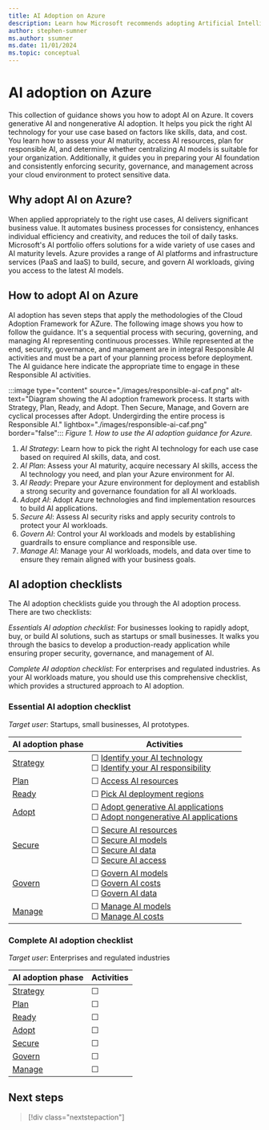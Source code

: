 ```yaml
---
title: AI Adoption on Azure
description: Learn how Microsoft recommends adopting Artificial Intelligence (AI) in your organization with the Microsoft Cloud Adoption Framework.
author: stephen-sumner
ms.author: ssumner
ms.date: 11/01/2024
ms.topic: conceptual
---
```


# AI adoption on Azure

This collection of guidance shows you how to adopt AI on Azure. It covers generative AI and nongenerative AI adoption. It helps you pick the right AI technology for your use case based on factors like skills, data, and cost. You learn how to assess your AI maturity, access AI resources, plan for responsible AI, and determine whether centralizing AI models is suitable for your organization. Additionally, it guides you in preparing your AI foundation and consistently enforcing security, governance, and management across your cloud environment to protect sensitive data.

## Why adopt AI on Azure?

When applied appropriately to the right use cases, AI delivers significant business value. It automates business processes for consistency, enhances individual efficiency and creativity, and reduces the toil of daily tasks. Microsoft's AI portfolio offers solutions for a wide variety of use cases and AI maturity levels. Azure provides a range of AI platforms and infrastructure services (PaaS and IaaS) to build, secure, and govern AI workloads, giving you access to the latest AI models.

## How to adopt AI on Azure

AI adoption has seven steps that apply the methodologies of the Cloud Adoption Framework for AZure. The following image shows you how to follow the guidance. It's a sequential process with securing, governing, and managing AI representing continuous processes. While represented at the end, security, governance, and management are in integral Responsible AI activities and must be a part of your planning process before deployment. The AI guidance here indicate the appropriate time to engage in these Responsible AI activities.

:::image type="content" source="./images/responsible-ai-caf.png" alt-text="Diagram showing the AI adoption framework process. It starts with Strategy, Plan, Ready, and Adopt. Then Secure, Manage, and Govern are cyclical processes after Adopt. Undergirding the entire process is Responsible AI." lightbox="./images/responsible-ai-caf.png" border="false":::
*Figure 1. How to use the AI adoption guidance for Azure.*

1. *AI Strategy*: Learn how to pick the right AI technology for each use case based on required AI skills, data, and cost.
1. *AI Plan*: Assess your AI maturity, acquire necessary AI skills, access the AI technology you need, and plan your Azure environment for AI.
1. *AI Ready*: Prepare your Azure environment for deployment and establish a strong security and governance foundation for all AI workloads.
1. *Adopt AI*: Adopt Azure technologies and find implementation resources to build AI applications.
1. *Secure AI*: Assess AI security risks and apply security controls to protect your AI workloads.
1. *Govern AI*: Control your AI workloads and models by establishing guardrails to ensure compliance and responsible use.
1. *Manage AI*: Manage your AI workloads, models, and data over time to ensure they remain aligned with your business goals.

## AI adoption checklists

The AI adoption checklists guide you through the AI adoption process. There are two checklists:

*Essentials AI adoption checklist*: For businesses looking to rapidly adopt, buy, or build AI solutions, such as startups or small businesses. It walks you through the basics to develop a production-ready application while ensuring proper security, governance, and management of AI.

*Complete AI adoption checklist*: For enterprises and regulated industries. As your AI workloads mature, you should use this comprehensive checklist, which provides a structured approach to AI adoption.

### Essential AI adoption checklist

*Target user*: Startups, small businesses, AI prototypes.

| AI adoption phase | Activities |
|---|---|
| [Strategy](./strategy.md) | &#9744; [Identify your AI technology]() <br> &#9744; [Identify your AI responsibility]() |
| [Plan](./plan.md) | &#9744; [Access AI resources]() |
| [Ready](./ready.md) | &#9744;  [Pick AI deployment regions]() |
| [Adopt](./adopt-pass.md) | &#9744; [Adopt generative AI applications]() <br> &#9744; [Adopt nongenerative AI applications]() |
| [Secure](./secure.md) | &#9744; [Secure AI resources]() <br> &#9744; [Secure AI models]() <br> &#9744; [Secure AI data]() <br> &#9744; [Secure AI access]() |
| [Govern](./govern.md) | &#9744; [Govern AI models]() <br> &#9744; [Govern AI costs]() <br> &#9744; [Govern AI data]() |
| [Manage](./manage.md) | &#9744; [Manage AI models]() <br> &#9744; [Manage AI costs]() |

### Complete AI adoption checklist

*Target user*: Enterprises and regulated industries

| AI adoption phase | Activities |
|---|---|
| [Strategy](./strategy.md) | &#9744; |
| [Plan](./plan.md) | &#9744; |
| [Ready](./ready.md) | &#9744;  |
| [Adopt](./adopt-pass.md) | &#9744;
| [Secure](./secure.md) | &#9744;  |
| [Govern](./govern.md) | &#9744; |
| [Manage](./manage.md) | &#9744; |

## Next steps

> [!div class="nextstepaction"]
> [](strategy.md)

